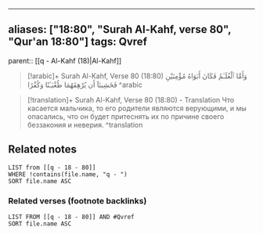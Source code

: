 
---
aliases: ["18:80", "Surah Al-Kahf, verse 80", "Qur'an 18:80"]
tags: Qvref
---

parent:: [[q - Al-Kahf (18)|Al-Kahf]]

> [!arabic]+ Surah Al-Kahf, Verse 80 (18:80)
> <span class="quran-arabic">وَأَمَّا ٱلْغُلَـٰمُ فَكَانَ أَبَوَاهُ مُؤْمِنَيْنِ فَخَشِينَآ أَن يُرْهِقَهُمَا طُغْيَـٰنًا وَكُفْرًا</span>
^arabic

> [!translation]+ Surah Al-Kahf, Verse 80 (18:80) - Translation
> Что касается мальчика, то его родители являются верующими, и мы опасались, что он будет притеснять их по причине своего беззакония и неверия.
^translation



## Related notes
```dataview
LIST from [[q - 18 - 80]]
WHERE !contains(file.name, "q - ")
SORT file.name ASC
```

### Related verses (footnote backlinks)
```dataview
LIST FROM [[q - 18 - 80]] AND #Qvref
SORT file.name ASC
```

